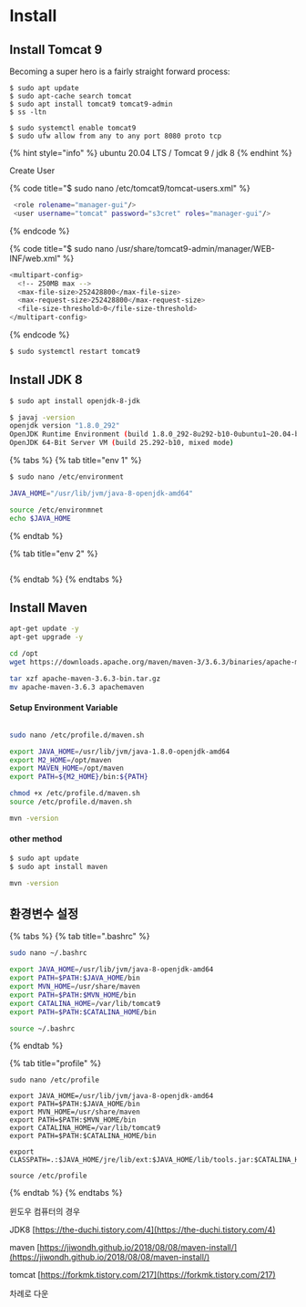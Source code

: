# Install

## Install Tomcat 9 

Becoming a super hero is a fairly straight forward process:

```
$ sudo apt update
$ sudo apt-cache search tomcat
$ sudo apt install tomcat9 tomcat9-admin
$ ss -ltn

$ sudo systemctl enable tomcat9
$ sudo ufw allow from any to any port 8080 proto tcp
```

{% hint style="info" %}
 ubuntu 20.04 LTS / Tomcat 9 / jdk 8 
{% endhint %}

Create User

{% code title="$ sudo nano /etc/tomcat9/tomcat-users.xml" %}
```bash
 <role rolename="manager-gui"/>
 <user username="tomcat" password="s3cret" roles="manager-gui"/>
```
{% endcode %}

{% code title="$ sudo nano /usr/share/tomcat9-admin/manager/WEB-INF/web.xml" %}
```bash
<multipart-config>
  <!-- 250MB max -->
  <max-file-size>252428800</max-file-size>
  <max-request-size>252428800</max-request-size>
  <file-size-threshold>0</file-size-threshold>
</multipart-config>
```
{% endcode %}

```bash
$ sudo systemctl restart tomcat9
```

## Install JDK 8

```bash
$ sudo apt install openjdk-8-jdk

$ javaj -version
openjdk version "1.8.0_292"
OpenJDK Runtime Environment (build 1.8.0_292-8u292-b10-0ubuntu1~20.04-b10)
OpenJDK 64-Bit Server VM (build 25.292-b10, mixed mode)

```

{% tabs %}
{% tab title="env 1" %}
```bash
$ sudo nano /etc/environment

JAVA_HOME="/usr/lib/jvm/java-8-openjdk-amd64"

source /etc/environmnet
echo $JAVA_HOME

```
{% endtab %}

{% tab title="env 2" %}
```

```
{% endtab %}
{% endtabs %}

## Install Maven

```bash
apt-get update -y
apt-get upgrade -y

cd /opt
wget https://downloads.apache.org/maven/maven-3/3.6.3/binaries/apache-maven-3.6.3-bin.tar.gz

tar xzf apache-maven-3.6.3-bin.tar.gz
mv apache-maven-3.6.3 apachemaven
```

#### Setup Environment Variable

```bash

sudo nano /etc/profile.d/maven.sh

export JAVA_HOME=/usr/lib/jvm/java-1.8.0-openjdk-amd64
export M2_HOME=/opt/maven
export MAVEN_HOME=/opt/maven
export PATH=${M2_HOME}/bin:${PATH}
```

```bash
chmod +x /etc/profile.d/maven.sh
source /etc/profile.d/maven.sh

mvn -version
```

#### other method

```bash
$ sudo apt update
$ sudo apt install maven

mvn -version
```

## 환경변수 설정

{% tabs %}
{% tab title=".bashrc" %}
```bash
sudo nano ~/.bashrc

export JAVA_HOME=/usr/lib/jvm/java-8-openjdk-amd64
export PATH=$PATH:$JAVA_HOME/bin
export MVN_HOME=/usr/share/maven
export PATH=$PATH:$MVN_HOME/bin
export CATALINA_HOME=/var/lib/tomcat9
export PATH=$PATH:$CATALINA_HOME/bin

source ~/.bashrc
```
{% endtab %}

{% tab title="profile" %}
```
sudo nano /etc/profile

export JAVA_HOME=/usr/lib/jvm/java-8-openjdk-amd64
export PATH=$PATH:$JAVA_HOME/bin
export MVN_HOME=/usr/share/maven
export PATH=$PATH:$MVN_HOME/bin
export CATALINA_HOME=/var/lib/tomcat9
export PATH=$PATH:$CATALINA_HOME/bin

export CLASSPATH=.:$JAVA_HOME/jre/lib/ext:$JAVA_HOME/lib/tools.jar:$CATALINA_HOME/>

source /etc/profile
```
{% endtab %}
{% endtabs %}



윈도우 컴퓨터의 경우

JDK8 [https://the-duchi.tistory.com/4](https://the-duchi.tistory.com/4)

maven [https://jiwondh.github.io/2018/08/08/maven-install/](https://jiwondh.github.io/2018/08/08/maven-install/)

tomcat [https://forkmk.tistory.com/217](https://forkmk.tistory.com/217) 

차례로 다운

